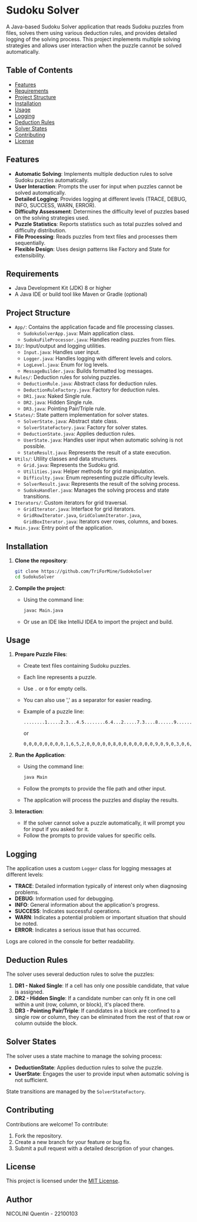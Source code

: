 # Sudoku Solver

A Java-based Sudoku Solver application that reads Sudoku puzzles from files, solves them using various deduction rules, and provides detailed logging of the solving process. This project implements multiple solving strategies and allows user interaction when the puzzle cannot be solved automatically.

## Table of Contents

- [Features](#features)
- [Requirements](#requirements)
- [Project Structure](#project-structure)
- [Installation](#installation)
- [Usage](#usage)
- [Logging](#logging)
- [Deduction Rules](#deduction-rules)
- [Solver States](#solver-states)
- [Contributing](#contributing)
- [License](#license)

## Features

- **Automatic Solving**: Implements multiple deduction rules to solve Sudoku puzzles automatically.
- **User Interaction**: Prompts the user for input when puzzles cannot be solved automatically.
- **Detailed Logging**: Provides logging at different levels (TRACE, DEBUG, INFO, SUCCESS, WARN, ERROR).
- **Difficulty Assessment**: Determines the difficulty level of puzzles based on the solving strategies used.
- **Puzzle Statistics**: Reports statistics such as total puzzles solved and difficulty distribution.
- **File Processing**: Reads puzzles from text files and processes them sequentially.
- **Flexible Design**: Uses design patterns like Factory and State for extensibility.

## Requirements

- Java Development Kit (JDK) 8 or higher
- A Java IDE or build tool like Maven or Gradle (optional)

## Project Structure

- `App/`: Contains the application facade and file processing classes.
    - `SudokuSolverApp.java`: Main application class.
    - `SudokuFileProcessor.java`: Handles reading puzzles from files.
- `IO/`: Input/output and logging utilities.
    - `Input.java`: Handles user input.
    - `Logger.java`: Handles logging with different levels and colors.
    - `LogLevel.java`: Enum for log levels.
    - `MessageBuilder.java`: Builds formatted log messages.
- `Rules/`: Deduction rules for solving puzzles.
    - `DeductionRule.java`: Abstract class for deduction rules.
    - `DeductionRuleFactory.java`: Factory for deduction rules.
    - `DR1.java`: Naked Single rule.
    - `DR2.java`: Hidden Single rule.
    - `DR3.java`: Pointing Pair/Triple rule.
- `States/`: State pattern implementation for solver states.
    - `SolverState.java`: Abstract state class.
    - `SolverStateFactory.java`: Factory for solver states.
    - `DeductionState.java`: Applies deduction rules.
    - `UserState.java`: Handles user input when automatic solving is not possible.
    - `StateResult.java`: Represents the result of a state execution.
- `Utils/`: Utility classes and data structures.
    - `Grid.java`: Represents the Sudoku grid.
    - `Utilities.java`: Helper methods for grid manipulation.
    - `Difficulty.java`: Enum representing puzzle difficulty levels.
    - `SolverResult.java`: Represents the result of the solving process.
    - `SudokuHandler.java`: Manages the solving process and state transitions.
- `Iterators/`: Custom iterators for grid traversal.
    - `GridIterator.java`: Interface for grid iterators.
    - `GridRowIterator.java`, `GridColumnIterator.java`, `GridBoxIterator.java`: Iterators over rows, columns, and boxes.
- `Main.java`: Entry point of the application.

## Installation

1. **Clone the repository**:

   ```bash
   git clone https://github.com/TriForMine/SudokoSolver
   cd SudokuSolver
   ```

2. **Compile the project**:

    - Using the command line:

      ```bash
      javac Main.java
      ```

    - Or use an IDE like IntelliJ IDEA to import the project and build.

## Usage

1. **Prepare Puzzle Files**:

    - Create text files containing Sudoku puzzles.
    - Each line represents a puzzle.
    - Use `.` or `0` for empty cells.
    - You can also use ',' as a separator for easier reading.
    - Example of a puzzle line:

      ```
      ........1.....2.3...4.5........6.4...2.....7.3....8......9......46...5..8....3...
      ```
      
      or
      ```
      0,0,0,0,0,0,0,0,1,6,5,2,0,0,0,0,0,8,0,0,0,0,0,0,0,9,0,9,0,3,0,6,7,8,2,0,0,0,0,0,2,0,0,0,5,0,7,0,8,0,0,0,0,9,0,0,7,0,4,0,0,0,0,4,0,8,0,0,9,0,0,0,3,0,0,0,8,2,0,0,0
      ```
      
2. **Run the Application**:

    - Using the command line:

      ```bash
      java Main
      ```

    - Follow the prompts to provide the file path and other input.

    - The application will process the puzzles and display the results.

3. **Interaction**:

    - If the solver cannot solve a puzzle automatically, it will prompt you for input if you asked for it.
    - Follow the prompts to provide values for specific cells.

## Logging

The application uses a custom `Logger` class for logging messages at different levels:

- **TRACE**: Detailed information typically of interest only when diagnosing problems.
- **DEBUG**: Information used for debugging.
- **INFO**: General information about the application's progress.
- **SUCCESS**: Indicates successful operations.
- **WARN**: Indicates a potential problem or important situation that should be noted.
- **ERROR**: Indicates a serious issue that has occurred.

Logs are colored in the console for better readability.

## Deduction Rules

The solver uses several deduction rules to solve the puzzles:

1. **DR1 - Naked Single**: If a cell has only one possible candidate, that value is assigned.
2. **DR2 - Hidden Single**: If a candidate number can only fit in one cell within a unit (row, column, or block), it's placed there.
3. **DR3 - Pointing Pair/Triple**: If candidates in a block are confined to a single row or column, they can be eliminated from the rest of that row or column outside the block.

## Solver States

The solver uses a state machine to manage the solving process:

- **DeductionState**: Applies deduction rules to solve the puzzle.
- **UserState**: Engages the user to provide input when automatic solving is not sufficient.

State transitions are managed by the `SolverStateFactory`.

## Contributing

Contributions are welcome! To contribute:

1. Fork the repository.
2. Create a new branch for your feature or bug fix.
3. Submit a pull request with a detailed description of your changes.

## License

This project is licensed under the [MIT License](LICENSE).

## Author
NICOLINI Quentin - 22100103